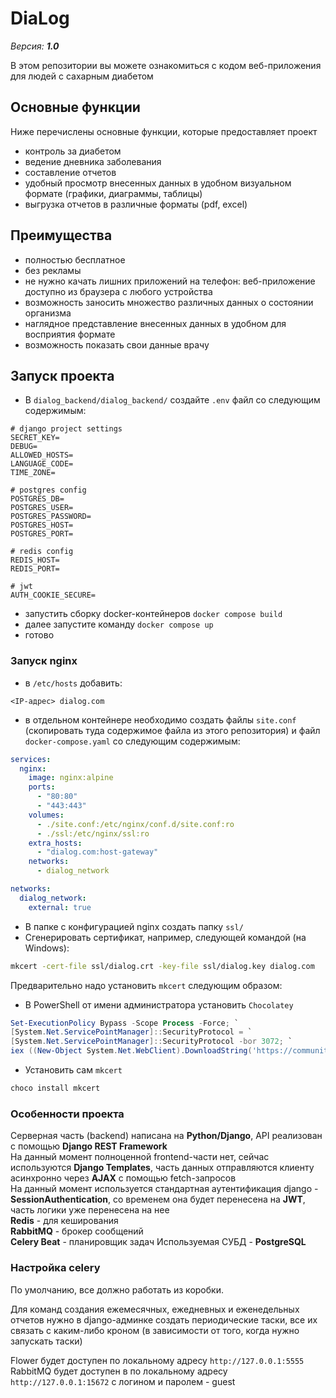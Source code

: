 # DiaLog

_Версия: **1.0**_

В этом репозитории вы можете ознакомиться с кодом веб-приложения для людей с сахарным диабетом

## Основные функции

Ниже перечислены основные функции, которые предоставляет проект

- контроль за диабетом
- ведение дневника заболевания
- составление отчетов 
- удобный просмотр внесенных данных в удобном визуальном формате (графики, диаграммы, таблицы)
- выгрузка отчетов в различные форматы (pdf, excel)

## Преимущества

- полностью бесплатное
- без рекламы
- не нужно качать лишних приложений на телефон: веб-приложение доступно из браузера с любого устройства
- возможность заносить множество различных данных о состоянии организма
- наглядное представление внесенных данных в удобном для восприятия формате
- возможность показать свои данные врачу

## Запуск проекта

- В `dialog_backend/dialog_backend/` создайте `.env` файл со следующим содержимым:
```dotenv
# django project settings
SECRET_KEY=
DEBUG=
ALLOWED_HOSTS=
LANGUAGE_CODE=
TIME_ZONE=

# postgres config
POSTGRES_DB=
POSTGRES_USER=
POSTGRES_PASSWORD=
POSTGRES_HOST=
POSTGRES_PORT=

# redis config
REDIS_HOST=
REDIS_PORT=

# jwt
AUTH_COOKIE_SECURE=
```
- запустить сборку docker-контейнеров `docker compose build`
- далее запустите команду `docker compose up`
- готово

### Запуск nginx
- в `/etc/hosts` добавить:
```text
<IP-адрес> dialog.com
```
- в отдельном контейнере необходимо создать файлы `site.conf` (скопировать туда содержимое файла из этого репозитория) и файл `docker-compose.yaml` со следующим содержимым:

```yaml
services:
  nginx:
    image: nginx:alpine
    ports:
      - "80:80"
      - "443:443"
    volumes:
      - ./site.conf:/etc/nginx/conf.d/site.conf:ro
      - ./ssl:/etc/nginx/ssl:ro
    extra_hosts:
      - "dialog.com:host-gateway"
    networks:
      - dialog_network

networks:
  dialog_network:
    external: true
```

- В папке с конфигурацией nginx создать папку `ssl/`
- Сгенерировать сертификат, например, следующей командой (на Windows):
```bash
mkcert -cert-file ssl/dialog.crt -key-file ssl/dialog.key dialog.com
```

Предварительно надо установить `mkcert` следующим образом:
- В PowerShell от имени администратора установить `Chocolatey`
```powershell
Set-ExecutionPolicy Bypass -Scope Process -Force; `
[System.Net.ServicePointManager]::SecurityProtocol = `
[System.Net.ServicePointManager]::SecurityProtocol -bor 3072; `
iex ((New-Object System.Net.WebClient).DownloadString('https://community.chocolatey.org/install.ps1'))
```
- Установить сам `mkcert`
```powershell
choco install mkcert 
```

### Особенности проекта

Серверная часть (backend) написана на **Python/Django**, API реализован с помощью **Django REST Framework**  
На данный момент полноценной frontend-части нет, сейчас используются **Django Templates**, часть данных отправляются клиенту асинхронно через **AJAX** с помощью fetch-запросов  
На данный момент используется стандартная аутентификация django - **SessionAuthentication**, со временем она будет перенесена на **JWT**, часть логики уже перенесена на нее  
**Redis** - для кеширования  
**RabbitMQ** - брокер сообщений  
**Celery Beat** - планировщик задач
Используемая СУБД - **PostgreSQL**

### Настройка celery

По умолчанию, все должно работать из коробки.

Для команд создания ежемесячных, ежедневных и еженедельных отчетов нужно в django-админке создать периодические таски, все их связать с каким-либо кроном (в зависимости от того, когда нужно запускать таски)

Flower будет доступен по локальному адресу `http://127.0.0.1:5555`
RabbitMQ будет доступен в по локальному адресу `http://127.0.0.1:15672` с логином и паролем - guest
